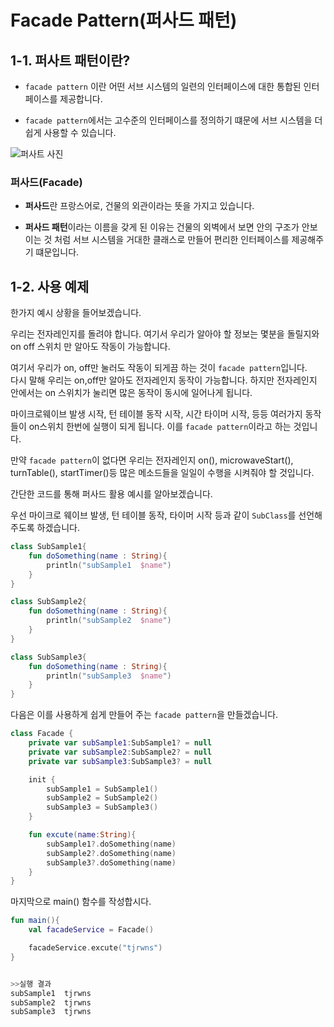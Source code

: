# **Facade Pattern(퍼사드 패턴)**

## 1-1. 퍼사트 패턴이란?

- `facade pattern` 이란 어떤 서브 시스템의 일련의 인터페이스에 대한 통합된 인터페이스를 제공합니다. 

- `facade pattern`에서는 고수준의 인터페이스를 정의하기 떄문에 서브 시스템을 더 쉽게 사용할 수 있습니다. 

![퍼사트 사진](https://t1.daumcdn.net/cfile/tistory/99B6F54A5C68D4A91D)

### 퍼사드(Facade)

- **퍼사드**란 프랑스어로, 건물의 외관이라는 뜻을 가지고 있습니다. 

- **퍼사드 패턴**이라는 이름을 갖게 된 이유는 건물의 외벽에서 보면 안의 구조가 안보이는 것 처럼 서브 시스템을 거대한 클래스로 만들어 편리한 인터페이스를 제공해주기 떄문입니다. 



## 1-2. 사용 예제

한가지 예시 상황을 들어보겠습니다.  

우리는 전자레인지를 돌려야 합니다. 여기서 우리가 알아야 할 정보는 몇분을 돌릴지와  on off 스위치 만 알아도 작동이 가능합니다.  

여기서 우리가 on, off만 눌러도 작동이 되게끔 하는 것이 `facade pattern`입니다.  
다시 말해 우리는 on,off만 알아도 전자레인지 동작이 가능합니다. 하지만 전자레인지 안에서는 on 스위치가 눌리면 많은 동작이 동시에 일어나게 됩니다. 

마이크로웨이브 발생 시작, 턴 테이블 동작 시작, 시간 타이머 시작, 등등 여러가지 동작들이 on스위치 한번에 실행이 되게 됩니다. 이를 `facade pattern`이라고 하는 것입니다. 

만약   `facade pattern`이 없다면 우리는 전자레인지 on(), microwaveStart(), turnTable(), startTimer()등 많은 메소드들을 일일이 수행을 시켜줘야 할 것입니다. 

간단한 코드를 통해 퍼사드 활용 예시를 알아보겠습니다. 


우선 마이크로 웨이브 발생, 턴 테이블 동작, 타이머 시작 등과 같이 `SubClass`를 선언해주도록 하겠습니다.

```kotlin
class SubSample1{
    fun doSomething(name : String){
        println("subSample1  $name")
    }
}

class SubSample2{
    fun doSomething(name : String){
        println("subSample2  $name")
    }
}

class SubSample3{
    fun doSomething(name : String){
        println("subSample3  $name")
    }
}
```

다음은 이를 사용하게 쉽게 만들어 주는 `facade pattern`을 만들겠습니다. 

```kotlin
class Facade {
    private var subSample1:SubSample1? = null
    private var subSample2:SubSample2? = null
    private var subSample3:SubSample3? = null

    init {
        subSample1 = SubSample1()
        subSample2 = SubSample2()
        subSample3 = SubSample3()
    }

    fun excute(name:String){
        subSample1?.doSomething(name)
        subSample2?.doSomething(name)
        subSample3?.doSomething(name)
    }
}
```

마지막으로 main() 함수를 작성합시다. 

```kotlin
fun main(){
    val facadeService = Facade()

    facadeService.excute("tjrwns")
}


>>실행 결과
subSample1  tjrwns
subSample2  tjrwns
subSample3  tjrwns
```